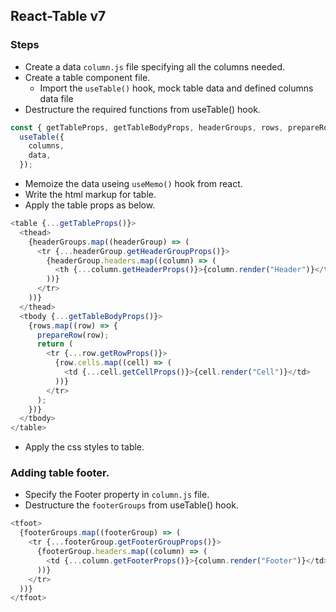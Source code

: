 ## React-Table v7

### Steps

- Create a data `column.js` file specifying all the columns needed.
- Create a table component file.
  - Import the `useTable()` hook, mock table data and defined columns data file
- Destructure the required functions from useTable() hook.

```js
const { getTableProps, getTableBodyProps, headerGroups, rows, prepareRow } =
  useTable({
    columns,
    data,
  });
```

- Memoize the data useing `useMemo()` hook from react.
- Write the html markup for table.
- Apply the table props as below.

```js
<table {...getTableProps()}>
  <thead>
    {headerGroups.map((headerGroup) => (
      <tr {...headerGroup.getHeaderGroupProps()}>
        {headerGroup.headers.map((column) => (
          <th {...column.getHeaderProps()}>{column.render("Header")}</th>
        ))}
      </tr>
    ))}
  </thead>
  <tbody {...getTableBodyProps()}>
    {rows.map((row) => {
      prepareRow(row);
      return (
        <tr {...row.getRowProps()}>
          {row.cells.map((cell) => (
            <td {...cell.getCellProps()}>{cell.render("Cell")}</td>
          ))}
        </tr>
      );
    })}
  </tbody>
</table>
```

- Apply the css styles to table.

### Adding table footer.

- Specify the Footer property in `column.js` file.
- Destructure the `footerGroups` from useTable() hook.

```js
<tfoot>
  {footerGroups.map((footerGroup) => (
    <tr {...footerGroup.getFooterGroupProps()}>
      {footerGroup.headers.map((column) => (
        <td {...column.getFooterProps()}>{column.render("Footer")}</td>
      ))}
    </tr>
  ))}
</tfoot>
```
